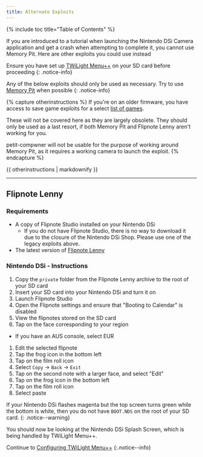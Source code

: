 ```yaml
---
title: Alternate Exploits
---
```


{% include toc title="Table of Contents" %}

If you are introduced to a tutorial when launching the Nintendo DSi Camera application and get a crash when attempting to complete it, you cannot use Memory Pit. Here are other exploits you could use instead

Ensure you have set up [TWiLight Menu++](launching-the-exploit#twilight-menu) on your SD card before proceeding
{: .notice-info}

Any of the below exploits should only be used as necessary. Try to use [Memory Pit](launching-the-exploit) when possible
{: .notice-info}

{% capture otherinstructions %}
If you're on an older firmware, you have access to save game exploits for a select [list of games](https://dsibrew.org/wiki/DSi_exploits#DSiWare(True_DSi-Mode)_Exploits).

These will not be covered here as they are largely obsolete. They should only be used as a last resort, if both Memory Pit and Flipnote Lenny aren't working for you.

petit-compwner will not be usable for the purpose of working around Memory Pit, as it requires a working camera to launch the exploit.
{% endcapture %}

<div class="notice--primary">{{ otherinstructions | markdownify }}</div>

---

## Flipnote Lenny
### Requirements

- A copy of Flipnote Studio installed on your Nintendo DSi
   - If you do not have Flipnote Studio, there is no way to download it due to the closure of the Nintendo DSi Shop. Please use one of the legacy exploits above.
- The latest version of [Flipnote Lenny](https://davejmurphy.com/%CD%A1-%CD%9C%CA%96-%CD%A1/)

### Nintendo DSi - Instructions

1. Copy the `private` folder from the Flipnote Lenny archive to the root of your SD card
1. Insert your SD card into your Nintendo DSi and turn it on
1. Launch Flipnote Studio
1. Open the Flipnote settings and ensure that "Booting to Calendar" is disabled
1. View the flipnotes stored on the SD card
1. Tap on the face corresponding to your region
  - If you have an AUS console, select EUR
1. Edit the selected flipnote
1. Tap the frog icon in the bottom left
1. Tap on the film roll icon
1. Select `Copy` -> `Back` -> `Exit`
1. Tap on the second note with a larger face, and select "Edit"
1. Tap on the frog icon in the bottom left
1. Tap on the film roll icon
1. Select paste

If your Nintendo DSi flashes magenta but the top screen turns green while the bottom is white, then you do not have `BOOT.NDS` on the root of your SD card.
{: .notice--warning}

You should now be looking at the Nintendo DSi Splash Screen, which is being handled by TWiLight Menu++.

Continue to [Configuring TWiLight Menu++](/launching-the-exploit#section-iii---configuring-twilight-menu)
{:.notice--info}
